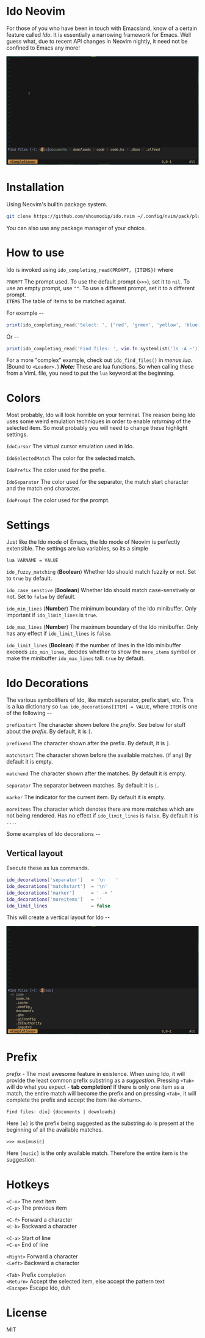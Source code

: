 # Ido Neovim
For those of you who have been in touch with Emacsland, know of a certain feature called *Ido*. It is essentially a narrowing framework for Emacs. Well guess what, due to recent API changes in Neovim nightly, it need not be confined to Emacs any more!

![Ido mode](img/ido.png)

# Installation
Using Neovim's builtin package system.
```sh
git clone https://github.com/shoumodip/ido.nvim ~/.config/nvim/pack/plugins/start/ido.nvim
```

You can also use any package manager of your choice.

# How to use
Ido is invoked using `ido_completing_read(PROMPT, {ITEMS})` where

`PROMPT` The prompt used. To use the default prompt (`>>>`), set it to `nil`. To use an empty prompt, use `""`. To use a different prompt, set it to a different prompt.\
`ITEMS`  The table of items to be matched against.

For example --

```lua
print(ido_completing_read('Select: ', {'red', 'green', 'yellow', 'blue', 'magenta'}))
```

Or --

```lua
print(ido_completing_read('Find files: ', vim.fn.systemlist('ls -A ~')))
```

For a more "complex" example, check out `ido_find_files()` in *menus.lua*. (Bound to `<Leader>.`)
***Note:*** These are lua functions. So when calling these from a VimL file, you need to put the `lua` keyword at the beginning.

# Colors
Most probably, Ido will look horrible on your terminal. The reason being Ido uses some weird emulation techniques in order to enable *returning* of the selected item. So most probably you will need to change these highlight settings.

`IdoCursor` The virtual cursor emulation used in Ido.

`IdoSelectedMatch` The color for the selected match.

`IdoPrefix` The color used for the prefix.

`IdoSeparator` The color used for the separator, the match start character and the match end character.

`IdoPrompt` The color used for the prompt.

# Settings
Just like the Ido mode of Emacs, the Ido mode of Neovim is perfectly extensible. The settings are lua variables, so its a simple
```vim
lua VARNAME = VALUE
```

`ido_fuzzy_matching` (**Boolean**) Whether Ido should match fuzzily or not. Set to `true` by default.

`ido_case_senstive` (**Boolean**) Whether Ido should match case-senstively or not. Set to `false` by default.

`ido_min_lines` (**Number**) The minimum boundary of the Ido minibuffer. Only important if `ido_limit_lines` is `true`.

`ido_max_lines` (**Number**) The maximum boundary of the Ido minibuffer. Only has any effect if `ido_limit_lines` is `false`.

`ido_limit_lines` (**Boolean**) If the number of lines in the Ido minibuffer exceeds `ido_min_lines`, decides whether to show the `more_items` symbol or make the minibuffer `ido_max_lines` tall. `true` by default.

# Ido Decorations
The various symbolifiers of Ido, like match separator, prefix start, etc. This is a lua dictionary so `lua ido_decorations[ITEM] = VALUE`, where `ITEM` is one of the following --

`prefixstart` The character shown before the *prefix*. See below for stuff about the *prefix*. By default, it is `[`.

`prefixend` The character shown after the prefix. By default, it is `]`.

`matchstart` The character shown before the available matches. (if any) By default it is empty.

`matchend` The character shown after the matches. By default it is empty.

`separator` The separator between matches. By default it is ` | `.

`marker` The indicator for the current item. By default it is empty.

`moreitems` The character which denotes there are more matches which are not being rendered. Has no effect if `ido_limit_lines` is `false`. By default it is `...`.

Some examples of Ido decorations --

## Vertical layout
Execute these as lua commands.

```lua
ido_decorations['separator']   = '\n    '
ido_decorations['matchstart']  = '\n'
ido_decorations['marker']      = ' -> '
ido_decorations['moreitems']   = ''
ido_limit_lines                = false
```

This will create a vertical layout for Ido --

![Ido vertical](img/ido_vertical.png)

# Prefix
*prefix* - The most awesome feature in existence. When using Ido, it will provide the least common prefix substring as a *suggestion*. Pressing `<Tab>` will do what you expect - **tab completion**! If there is only one item as a match, the entire match will become the prefix and on pressing `<Tab>`, it will complete the prefix and accept the item like `<Return>`.

    Find files: d[o] {documents | downloads}

Here `[o]` is the prefix being suggested as the substring `do` is present at the beginning of all the available matches.

    >>> mus[music]

Here `[music]` is the only available match. Therefore the entire item is the suggestion.

# Hotkeys
`<C-n>`    The next item\
`<C-p>`    The previous item

`<C-f>`    Forward a character\
`<C-b>`    Backward a character

`<C-a>`    Start of line\
`<C-e>`    End of line

`<Right>`  Forward a character\
`<Left>`   Backward a character

`<Tab>`    Prefix completion\
`<Return>` Accept the selected item, else accept the pattern text\
`<Escape>` Escape Ido, duh

# License
MIT
